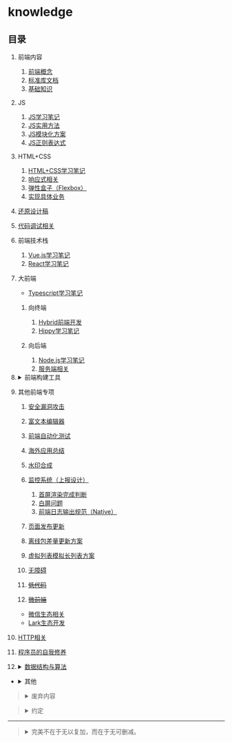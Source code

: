 # knowledge

## 目录
1. 前端内容

    1. [前端概念](./网站前端/前端内容/README.md)
    2. [标准库文档](./网站前端/前端内容/标准库文档.md)
    3. [基础知识](./网站前端/前端内容/基础知识.md)
2. JS

    1. [JS学习笔记](./网站前端/JS学习笔记/README.md)
    2. [JS实用方法](./网站前端/JS方法积累/实用方法/README.md)
    3. [JS模块化方案](./网站前端/JS模块化方案/README.md)
    4. [JS正则表达式](./网站前端/JS正则表达式/README.md)
3. HTML+CSS

    1. [HTML+CSS学习笔记](./网站前端/HTML+CSS学习笔记/README.md)
    2. [响应式相关](./网站前端/HTML+CSS学习笔记/响应式相关.md)
    3. [弹性盒子（Flexbox）](./网站前端/HTML+CSS学习笔记/弹性盒子（Flexbox）.md)
    4. [实现具体业务](./网站前端/HTML+CSS学习笔记/实现具体业务.md)
4. [还原设计稿](./网站前端/还原设计稿/README.md)
5. [代码调试相关](./网站前端/代码调试相关/README.md)
6. 前端技术栈

    1. [Vue.js学习笔记](./网站前端/Vue.js学习笔记/README.md)
    2. [React学习笔记](./网站前端/React学习笔记/README.md)
7. 大前端

    - [Typescript学习笔记](./网站前端/Typescript学习笔记/README.md)

    1. 向终端

        1. [Hybrid前端开发](./网站前端/Hybrid前端开发/README.md)
        2. [Hippy学习笔记](./网站前端/Hippy学习笔记/README.md)
    2. 向后端

        1. [Node.js学习笔记](./网站前端/Node.js学习笔记/README.md)
        2. [服务端相关](./网站前端/服务端相关/README.md)
8. <details>

    <summary>前端构建工具</summary>

    1. [webpack学习笔记](./网站前端/webpack学习笔记/README.md)
    2. [Babel学习笔记](./网站前端/Babel学习笔记/README.md)
    3. [yarn+Lerna学习笔记](./网站前端/yarn+Lerna学习笔记/README.md)
    4. [ESLint+Prettier+Stylelint学习笔记](./网站前端/ESLint+Prettier+Stylelint学习笔记/README.md)
    5. [Node.js脚手架（TypeScript+pm2或nodemon+--inspect）](./网站前端/Node.js脚手架（TypeScript+pm2或nodemon+--inspect）/README.md)
    6. [我安装的全局仓库](./网站前端/Node.js学习笔记/我安装的全局仓库.md)
    </details>
9. 其他前端专项

    1. [安全漏洞攻击](./网站前端/其他前端专项/安全漏洞攻击/README.md)
    1. [富文本编辑器](./网站前端/其他前端专项/富文本编辑器/README.md)
    1. [前端自动化测试](./网站前端/其他前端专项/前端自动化测试/README.md)
    1. [海外应用总结](./网站前端/其他前端专项/海外应用总结/README.md)
    1. [水印合成](./网站前端/其他前端专项/水印合成/README.md)
    1. [监控系统（上报设计）](./网站前端/其他前端专项/监控系统（上报设计）/README.md)

        1. [首屏渲染完成判断](./网站前端/其他前端专项/首屏渲染完成判断/README.md)
        1. [白屏问题](./网站前端/其他前端专项/白屏问题/README.md)
        1. [前端日志输出规范（Native）](./网站前端/其他前端专项/前端日志输出规范（Native）/README.md)
    1. [页面发布更新](./网站前端/其他前端专项/页面发布更新/README.md)
    1. [离线包差量更新方案](./网站前端/其他前端专项/离线包差量更新方案/README.md)
    1. [虚拟列表模拟长列表方案](./网站前端/其他前端专项/虚拟列表模拟长列表方案/README.md)
    1. [无障碍](./网站前端/其他前端专项/无障碍/README.md)
    1. ~~[低代码](./网站前端/其他前端专项/低代码/README.md)~~
    1. ~~[微前端](./网站前端/其他前端专项/微前端/README.md)~~

    - [微信生态相关](./网站前端/其他前端专项/微信生态相关/README.md)
    - [Lark生态开发](./网站前端/其他前端专项/Lark生态开发/README.md)
10. [HTTP相关](./网站前端/HTTP相关/README.md)
11. [程序员的自我修养](./网站前端/程序员的自我修养/README.md)
12. <details>

    <summary><a href="https://github.com/realgeoffrey/knowledge/blob/master/网站前端/数据结构与算法/README.md">数据结构与算法</a></summary>

    1. [LeetCode记录](./网站前端/数据结构与算法/LeetCode记录/README.md)
    2. [JS手写代码](./网站前端/JS方法积累/手写代码/README.md)
    </details>

- <details>

    <summary>其他</summary>

    1. [/工具使用](./工具使用/README.md)
    2. [/环境安装、配置](./环境安装、配置/README.md)
    </details>

><details>
><summary>废弃内容</summary>
>
>1. [兼容至ie6](./网站前端/兼容至ie6/README.md)
>2. [JS废弃代码](./网站前端/JS方法积累/废弃代码/README.md)
>3. [原生JS宽高](./网站前端/JS学习笔记/原生JS宽高.md)
>4. [gulp使用](./网站前端/gulp使用/README.md)
>5. 初始化模板
>
>    1. [cssReset.scss](./网站前端/初始化模板/cssReset.scss)
>    2. [init.html](./网站前端/初始化模板/init.html)
>6. [SCSS使用](./网站前端/SCSS使用/README.md)
></details>

><details>
><summary>约定</summary>
>
>1. `+`、`-`含义
>
>    1. `ie8+`：包括ie8以及高于ie8的ie浏览器。
>    2. `ie8-`：包括ie8以及低于ie8的ie浏览器。
>2. 变量命名含义
>
>    1. `dom`：`Element`实例（或`document`、`Node`实例）
>    2. `$dom`：jQuery（或Zepto）对象包装的DOM元素
>    3. `obj`：对象实例
>    4. `arr`：数组实例
>3. 浏览器针对的系统环境
>
>    1. `PC`：针对桌面端制作的网页（系统包括：macOS、Windows）。
>    2. `WAP`：针对移动端（手机浏览器或Hybrid App）制作的页面（系统包括：iOS、Android）。
>4. 默认仅针对浏览器的JS运行时环境（JavaScript runtime environment）
>
>    其他JS运行时环境：Node.js、[Deno](https://github.com/denoland/deno)、[Bun](https://github.com/oven-sh/bun)。
>5. 原型链（`[[Prototype]]`）
>
>    （非标准）`对象.__proto__`等价于：`Object.getPrototypeOf(对象)/Object.setPrototypeOf(对象, 原型对象)`
>6. 父子级含义
>
>    广义上可能包含祖先级、孙辈级之间关系，不仅仅是一层父子间关系。
></details>

---
><details>
><summary>完美不在于无以复加，而在于无可删减。</summary>
>
>[![Star History Chart](https://api.star-history.com/svg?repos=realgeoffrey/knowledge&type=Date)](https://star-history.com/#realgeoffrey/knowledge&Date)
></details>
